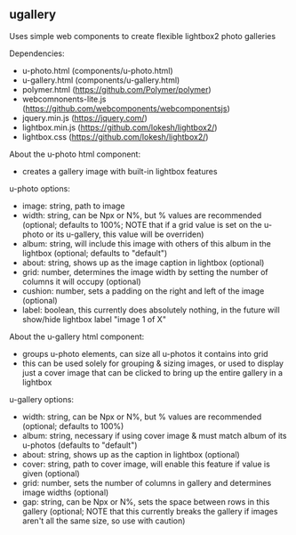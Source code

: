 ## ugallery

Uses simple web components to create flexible lightbox2 photo galleries

Dependencies: 
- u-photo.html (components/u-photo.html)
- u-gallery.html (components/u-gallery.html)
- polymer.html (https://github.com/Polymer/polymer)
- webcomnonents-lite.js (https://github.com/webcomponents/webcomponentsjs)
- jquery.min.js (https://jquery.com/)
- lightbox.min.js (https://github.com/lokesh/lightbox2/)
- lightbox.css (https://github.com/lokesh/lightbox2/)

About the u-photo html component:
- creates a gallery image with built-in lightbox features

u-photo options:
- image: string, path to image
- width: string, can be Npx or N%, but % values are recommended (optional; defaults to 100%; NOTE that if a grid value is set on the u-photo or its u-gallery, this value will be overriden)
- album: string, will include this image with others of this album in the lightbox (optional; defaults to "default")
- about: string, shows up as the image caption in lightbox (optional)
- grid: number, determines the image width by setting the number of columns it will occupy (optional)
- cushion: number, sets a padding on the right and left of the image (optional)
- label: boolean, this currently does absolutely nothing, in the future will show/hide lightbox label "image 1 of X"


About the u-gallery html component:
- groups u-photo elements, can size all u-photos it contains into grid
- this can be used solely for grouping & sizing images, or used to display just a cover image that can be clicked to bring up the entire gallery in a lightbox

u-gallery options:
- width: string, can be Npx or N%, but % values are recommended (optional; defaults to 100%)
- album: string, necessary if using cover image & must match album of its u-photos (defaults to "default")
- about: string, shows up as the caption in lightbox (optional)
- cover: string, path to cover image, will enable this feature if value is given (optional)
- grid: number, sets the number of columns in gallery and determines image widths (optional)
- gap: string, can be Npx or N%, sets the space between rows in this gallery (optional; NOTE that this currently breaks the gallery if images aren't all the same size, so use with caution)
